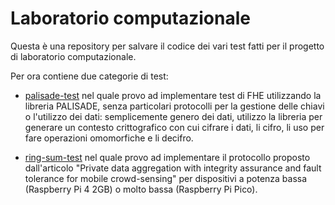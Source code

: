 # Laboratorio computazionale

Questa è una repository per salvare il codice dei vari test fatti per il progetto
di laboratorio computazionale.

Per ora contiene due categorie di test:
- [palisade-test](./palisade-test/) nel quale provo ad implementare test
di FHE utilizzando la libreria PALISADE, senza particolari protocolli per la gestione
delle chiavi o l'utilizzo dei dati: semplicemente genero dei dati, utilizzo la libreria
per generare un contesto crittografico con cui cifrare i dati, li cifro, li uso
per fare operazioni omomorfiche e li decifro.

- [ring-sum-test](./ring-sum-test/) nel quale provo ad implementare il
protocollo proposto dall'articolo "Private data aggregation with integrity assurance
and fault tolerance for mobile crowd-sensing" per dispositivi a potenza bassa
(Raspberry Pi 4 2GB) o molto bassa (Raspberry Pi Pico).
